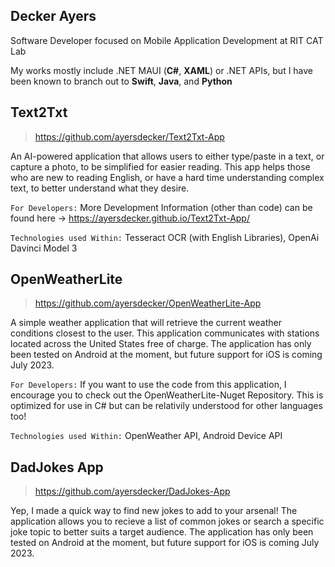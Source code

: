 ## Decker Ayers

Software Developer focused on Mobile Application Development at RIT CAT Lab

My works mostly include .NET MAUI (**C#**, **XAML**) or .NET APIs, but I have been known to branch out to **Swift**, **Java**, and **Python**

## Text2Txt
>https://github.com/ayersdecker/Text2Txt-App

An AI-powered application that allows users to either type/paste in a text, or capture a photo, to be simplified for easier reading. This app helps those who are new to reading English, or have a hard time understanding complex text, to better understand what they desire.

```For Developers:``` More Development Information (other than code) can be found here -> https://ayersdecker.github.io/Text2Txt-App/ 

```Technologies used Within:``` Tesseract OCR (with English Libraries), OpenAi Davinci Model 3

## OpenWeatherLite
>https://github.com/ayersdecker/OpenWeatherLite-App

A simple weather application that will retrieve the current weather conditions closest to the user. This application communicates with stations located across the United States free of charge. The application has only been tested on Android at the moment, but future support for iOS is coming July 2023. 

```For Developers:``` If you want to use the code from this application, I encourage you to check out the OpenWeatherLite-Nuget Repository. This is optimized for use in C# but can be relativily understood for other languages too!

```Technologies used Within:``` OpenWeather API, Android Device API

## DadJokes App
>https://github.com/ayersdecker/DadJokes-App

Yep, I made a quick way to find new jokes to add to your arsenal! The application allows you to recieve a list of common jokes or search a specific joke topic to better suits a target audience. The application has only been tested on Android at the moment, but future support for iOS is coming July 2023. 

